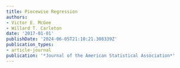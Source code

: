 ```yaml
---
title: Piecewise Regression
authors:
- Victor E. McGee
- Willard T. Carleton
date: '2017-01-01'
publishDate: '2024-06-05T21:10:21.308339Z'
publication_types:
- article-journal
publication: '*Journal of the American Statistical Association*'
---
```

